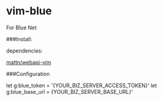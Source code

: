 # vim-blue
For Blue Net

###Install:

dependencies:

[mattn/webapi-vim](https://github.com/mattn/webapi-vim)

###Configuration

let g:blue_token = '{YOUR_BIZ_SERVER_ACCESS_TOKEN}'
let g:blue_base_url = {YOUR_BIZ_SERVER_BASE_URL}'
